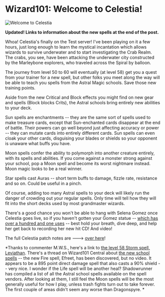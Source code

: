 # Wizard101: Welcome to Celestia!

![](http://westkarana.com/wp-content/uploads/2010/10/WizardGraphicalClient-2010-10-09-17-50-20-17.jpg "Welcome to Celestia")

**Updated! Links to information about the new spells at the end of the post.**

Whoa! Celestia's finally on the Test server! I've been playing on it a few hours, just long enough to learn the mystical incantation which allows wizards to survive underwater and to start investigating the Crab Realm. The crabs, you see, have been attacking the underwater city constructed by the Marleybone explorers, who traveled across the Spiral by balloon.

The journey from level 50 to 60 will eventually (at level 58) get you a quest from your trainer for a new spell, but other folks you meet along the way will be able to teach you spells from the Astral Magic schools. Save those new training points.

Aside from the new Critical and Block effects you might find on new gear and spells (Block blocks Crits), the Astral schools bring entirely new abilities to your deck. 

Sun spells are enchantments -- they are the same sort of spells used to make treasure cards, except that Sun-enchanted cards disappear at the end of battle. Their powers can go well beyond just affecting accuracy or power -- they can mutate cards into entirely different cards. Sun spells can even cloak your other cards, disguising your blades or shields so your opponent is unaware what buffs you have.

Moon spells confer the ability to polymorph into another creature entirely, with its spells and abilities. If you come against a monster strong against your school, pop a Moon spell and become its worst nightmare instead. Moon magic looks to be a real winner.

Star spells cast Auras -- short term buffs to damage, fizzle rate, resistance and so on. Could be useful in a pinch.

Of course, adding too many Astral spells to your deck will likely run the danger of crowding out your regular spells. Only time will tell how they will fit into the short decks used by most grandmaster wizards.

There's a good chance you won't be able to hang with Selena Gomez once Celestia goes live, so if you haven't gotten your Gomez statue -- [which has over a hundred and one uses](http://westkarana.com/index.php/2010/09/23/wizard101-fun-with-the-selena-gomez-statue/) -- best hold your breath, dive deep, and help her get back to recording her new hit CD! And video!

The full Celestia patch notes are ---> [over here](https://www.wizard101.com/game/community/updatenotes)!

*Thanks to commenter M.W.S., here's a link to [the level 58 Storm spell, Leviathan](http://www.youtube.com/watch?v=6VttYAFnJtI). There's a thread on Wizard101 Central about [the new school spells](http://www.wizard101central.com/forums/showthread.php?p=1223812) -- the new Fire spell, Efreet, has been discovered, but no video. It appears to be a 895 point direct damage spell that also casts a 90% shield -- very nice. I wonder if the Life spell will be another heal? Shadowrunner has compiled a list of all the Astral school spells available on the spell vendors. After looking at them, I still feel the Moon spells will be the most generally useful for how I play, unless trash fights turn out to take forever. The first couple of areas didn't seem any worse than Dragonspyre.
*
